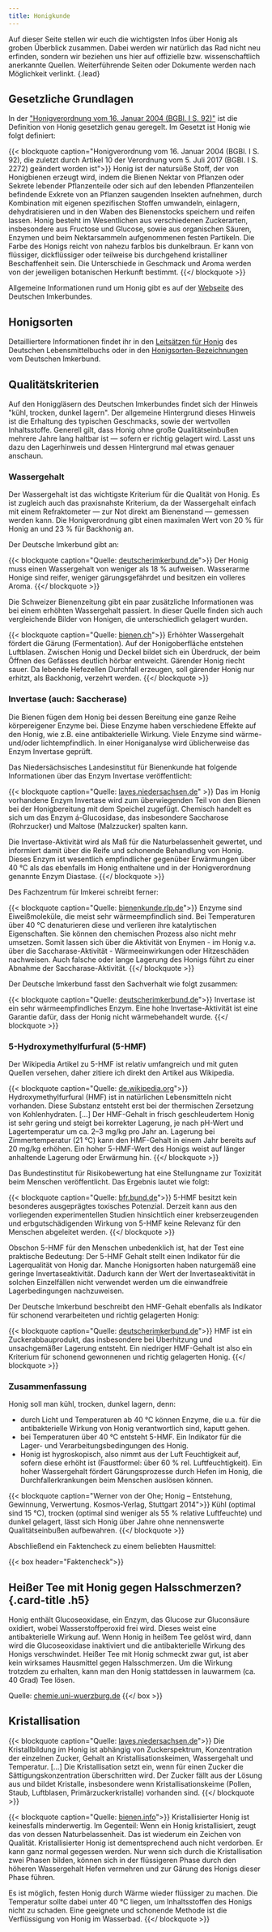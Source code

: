 ```yaml
---
title: Honigkunde
---
```


Auf dieser Seite stellen wir euch die wichtigsten Infos über Honig als groben Überblick zusammen.
Dabei werden wir natürlich das Rad nicht neu erfinden, sondern wir beziehen uns hier auf offizielle bzw. wissenschaftlich anerkannte Quellen.
Weiterführende Seiten oder Dokumente werden nach Möglichkeit verlinkt.
{.lead}

## Gesetzliche Grundlagen

In der ["Honigverordnung vom 16. Januar 2004 (BGBl. I S. 92)"](https://www.gesetze-im-internet.de/honigv_2004/BJNR009200004.html) ist die Definition von Honig gesetzlich genau geregelt.
Im Gesetzt ist Honig wie folgt definiert:

{{< blockquote caption="Honigverordnung vom 16. Januar 2004 (BGBl. I S. 92), die zuletzt durch Artikel 10 der Verordnung vom 5. Juli 2017 (BGBl. I S. 2272) geändert worden ist">}}
Honig ist der natursüße Stoff, der von Honigbienen erzeugt wird, indem die Bienen Nektar von Pflanzen oder Sekrete lebender Pflanzenteile oder sich auf den lebenden Pflanzenteilen befindende Exkrete von an Pflanzen saugenden Insekten aufnehmen, durch Kombination mit eigenen spezifischen Stoffen umwandeln, einlagern, dehydratisieren und in den Waben des Bienenstocks speichern und reifen lassen.
Honig besteht im Wesentlichen aus verschiedenen Zuckerarten, insbesondere aus Fructose und Glucose, sowie aus organischen Säuren, Enzymen und beim Nektarsammeln aufgenommenen festen Partikeln. Die Farbe des Honigs reicht von nahezu farblos bis dunkelbraun. Er kann von flüssiger, dickflüssiger oder teilweise bis durchgehend kristalliner Beschaffenheit sein. Die Unterschiede in Geschmack und Aroma werden von der jeweiligen botanischen Herkunft bestimmt.
{{</ blockquote >}}

Allgemeine Informationen rund um Honig gibt es auf der [Webseite](https://deutscherimkerbund.de/honig/) des Deutschen Imkerbundes.

## Honigsorten

Detailliertere Informationen findet ihr in den [Leitsätzen für Honig](https://www.bmel.de/SharedDocs/Downloads/DE/_Ernaehrung/Lebensmittel-Kennzeichnung/LeitsaetzeHonig.html) des Deutschen Lebensmittelbuchs oder in den [Honigsorten-Bezeichnungen](https://deutscherimkerbund.de/wp-content/uploads/2025/02/34-honigsorten-bezeichnungen-2021.pdf) vom Deutschen Imkerbund.

## Qualitätskriterien

Auf den Honiggläsern des Deutschen Imkerbundes findet sich der Hinweis "kühl, trocken, dunkel lagern".
Der allgemeine Hintergrund dieses Hinweis ist die Erhaltung des typischen Geschmacks, sowie der wertvollen Inhaltsstoffe.
Generell gilt, dass Honig ohne große Qualitätseinbußen mehrere Jahre lang haltbar ist — sofern er richtig gelagert wird.
Lasst uns dazu den Lagerhinweis und dessen Hintergrund mal etwas genauer anschaun.

### Wassergehalt

Der Wassergehalt ist das wichtigste Kriterium für die Qualität von Honig.
Es ist zugleich auch das praxisnahste Kriterium, da der Wassergehalt einfach mit einem Refraktometer — zur Not direkt am Bienenstand — gemessen werden kann.
Die Honigverordnung gibt einen maximalen Wert von 20 % für Honig an und 23 % für Backhonig an.

Der Deutsche Imkerbund gibt an:

{{< blockquote caption="Quelle: [deutscherimkerbund.de](https://deutscherimkerbund.de/qualitaetsrichtlinien/)">}}
Der Honig muss einen Wassergehalt von weniger als 18 % aufweisen.
Wasserarme Honige sind reifer, weniger gärungsgefährdet und besitzen ein volleres Aroma.
{{</ blockquote >}}

Die Schweizer Bienenzeitung gibt ein paar zusätzliche Informationen was bei einem erhöhten Wassergehalt passiert.
In dieser Quelle finden sich auch vergleichende Bilder von Honigen, die unterschiedlich gelagert wurden.

{{< blockquote caption="Quelle: [bienen.ch](https://bienen.ch/wp-content/uploads/2024/06/3.3-Honiglagerung_2024.pdf)">}}
Erhöhter Wassergehalt fördert die Gärung (Fermentation). Auf der Honigoberfläche entstehen Luftblasen.
Zwischen Honig und Deckel bildet sich ein Überdruck, der beim Öffnen des Gefässes deutlich hörbar entweicht.
Gärender Honig riecht sauer. Da lebende Hefezellen Durchfall erzeugen, soll gärender Honig nur erhitzt, als Backhonig, verzehrt werden. 
{{</ blockquote >}}

### Invertase (auch: Saccherase)

Die Bienen fügen dem Honig bei dessen Bereitung eine ganze Reihe körpereigener Enzyme bei. 
Diese Enzyme haben verschiedene Effekte auf den Honig, wie z.B. eine antibakterielle Wirkung.
Viele Enzyme sind wärme- und/oder lichtempfindlich.
In einer Honiganalyse wird üblicherweise das Enzym Invertase geprüft.

Das Niedersächsisches Landesinstitut für Bienenkunde hat folgende Informationen über das Enzym Invertase veröffentlicht:

{{< blockquote caption="Quelle: [laves.niedersachsen.de](https://www.laves.niedersachsen.de/download/40999/Invertase-Aktivitaet_ein_Qualitaetsmerkmal_fuer_Honig.pdf)" >}}
Das im Honig vorhandene Enzym Invertase wird zum überwiegenden Teil von den Bienen bei der Honigbereitung mit dem Speichel zugefügt.
Chemisch handelt es sich um das Enzym á-Glucosidase, das insbesondere Saccharose (Rohrzucker) und Maltose (Malzzucker) spalten kann.

Die Invertase-Aktivität wird als Maß für die Naturbelassenheit gewertet, und informiert damit über die Reife und schonende Behandlung von Honig.
Dieses Enzym ist wesentlich empfindlicher gegenüber Erwärmungen über 40 °C als das ebenfalls im Honig enthaltene und in der Honigverordnung genannte Enzym Diastase.
{{</ blockquote >}}

Des Fachzentrum für Imkerei schreibt ferner:

{{< blockquote caption="Quelle: [bienenkunde.rlp.de](https://www.bienenkunde.rlp.de/Bienenkunde/Honig/Allgemeine-Informationen/DieSaccharase-AktivitaetimHonig)">}}
Enzyme sind Eiweißmoleküle, die meist sehr wärmeempfindlich sind. Bei Temperaturen über 40 °C denaturieren diese und verlieren ihre katalytischen Eigenschaften.
Sie können den chemischen Prozess also nicht mehr umsetzen.
Somit lassen sich über die Aktivität von Enymen - im Honig v.a. über die Saccharase-Aktivität - Wärmeeinwirkungen oder Hitzeschäden nachweisen.
Auch falsche oder lange Lagerung des Honigs führt zu einer Abnahme der Saccharase-Aktivität. 
{{</ blockquote >}}

Der Deutsche Imkerbund fasst den Sachverhalt wie folgt zusammen:

{{< blockquote caption="Quelle: [deutscherimkerbund.de](https://deutscherimkerbund.de/qualitaetsrichtlinien/)">}}
Invertase ist ein sehr wärmeempfindliches Enzym.
Eine hohe Invertase-Aktivität ist eine Garantie dafür, dass der Honig nicht wärmebehandelt wurde.
{{</ blockquote >}}

### 5-Hydroxymethylfurfural (5-HMF)

Der Wikipedia Artikel zu 5-HMF ist relativ umfangreich und mit guten Quellen versehen, daher zitiere ich direkt den Artikel aus Wikipedia.

{{< blockquote caption="Quelle: [de.wikipedia.org](https://de.wikipedia.org/wiki/Hydroxymethylfurfural)">}}
Hydroxymethylfurfural (HMF) ist in natürlichen Lebensmitteln nicht vorhanden.
Diese Substanz entsteht erst bei der thermischen Zersetzung von Kohlenhydraten. […]
Der HMF-Gehalt in frisch geschleudertem Honig ist sehr gering und steigt bei korrekter Lagerung, je nach pH-Wert und Lagertemperatur um ca. 2–3 mg/kg pro Jahr an.
Lagerung bei Zimmertemperatur (21 °C) kann den HMF-Gehalt in einem Jahr bereits auf 20 mg/kg erhöhen.
Ein hoher 5-HMF-Wert des Honigs weist auf länger anhaltende Lagerung oder Erwärmung hin.
{{</ blockquote >}}

Das Bundestinstitut für Risikobewertung hat eine Stellungname zur Toxizität beim Menschen veröffentlicht.
Das Ergebnis lautet wie folgt:

{{< blockquote caption="Quelle: [bfr.bund.de](https://www.bfr.bund.de/cm/343/5_hmf_gehalte_in_lebensmitteln_sind_nach_derzeitigem_wissenschaftlichen_kenntnisstand_gesundheitlich_unproblematisch.pdf)">}}
5-HMF besitzt kein besonderes ausgeprägtes toxisches Potenzial.
Derzeit kann aus den vorliegenden experimentellen Studien hinsichtlich einer krebserzeugenden und erbgutschädigenden Wirkung von 5-HMF keine Relevanz für den Menschen abgeleitet werden.
{{</ blockquote >}}

Obschon 5-HMF für den Menschen unbedenklich ist, hat der Test eine praktische Bedeutung: Der 5-HMF Gehalt stellt einen Indikator für die Lagerqualität von Honig dar.
Manche Honigsorten haben naturgemäß eine geringe Invertaseaktivität.
Dadurch kann der Wert der Invertaseaktivität in solchen Einzelfällen nicht verwendet werden um die einwandfreie Lagerbedingungen nachzuweisen.

Der Deutsche Imkerbund beschreibt den HMF-Gehalt ebenfalls als Indikator für schonend verarbeiteten und richtig gelagerten Honig:

{{< blockquote caption="Quelle: [deutscherimkerbund.de](https://deutscherimkerbund.de/qualitaetsrichtlinien/)">}}
HMF ist ein Zuckerabbauprodukt, das insbesondere bei Überhitzung und unsachgemäßer Lagerung entsteht.
Ein niedriger HMF-Gehalt ist also ein Kriterium für schonend gewonnenen und richtig gelagerten Honig.
{{</ blockquote >}}


### Zusammenfassung

Honig soll man kühl, trocken, dunkel lagern, denn:

* durch Licht und Temperaturen ab 40 °C können Enzyme, die u.a. für die antibakterielle Wirkung von Honig verantwortlich sind, kaputt gehen.
* bei Temperaturen über 40 °C entsteht 5-HMF. Ein Indikator für die Lager- und Verarbeitungsbedingungen des Honig.
* Honig ist hygroskopisch, also nimmt aus der Luft Feuchtigkeit auf, sofern diese erhöht ist (Faustformel: über 60 % rel. Luftfeuchtigkeit). Ein hoher Wassergehalt fördert Gärungsprozesse durch Hefen im Honig, die Durchfallerkrankungen beim Menschen auslösen können.

{{< blockquote caption="Werner von der Ohe; Honig – Entstehung, Gewinnung, Verwertung. Kosmos-Verlag, Stuttgart 2014">}}
Kühl (optimal sind 15 °C), trocken (optimal sind weniger als 55 % relative Luftfeuchte) und dunkel gelagert, lässt sich Honig über Jahre ohne nennenswerte Qualitätseinbußen aufbewahren.
{{</ blockquote >}}

Abschließend ein Faktencheck zu einem beliebten Hausmittel:

{{< box header="Faktencheck">}}
## Heißer Tee mit Honig gegen Halsschmerzen? {.card-title .h5}

Honig enthält Glucoseoxidase, ein Enzym, das Glucose zur Gluconsäure oxidiert, wobei Wasserstoffperoxid frei wird.
Dieses weist eine antibakterielle Wirkung auf.
Wenn Honig in heißem Tee gelöst wird, dann wird die Glucoseoxidase inaktiviert und die antibakterielle Wirkung des Honigs verschwindet.
Heißer Tee mit Honig schmeckt zwar gut, ist aber kein wirksames Hausmittel gegen Halsschmerzen. 
Um die Wirkung trotzdem zu erhalten, kann man den Honig stattdessen in lauwarmem (ca. 40 Grad) Tee lösen.

Quelle: [chemie.uni-wuerzburg.de](https://www.chemie.uni-wuerzburg.de/fileadmin/08010034/user_upload/Honig/Station_3_-_Enzyme_im_Honig.pdf)
{{</ box >}}

## Kristallisation

{{< blockquote caption="Quelle: [laves.niedersachsen.de](https://www.laves.niedersachsen.de/download/41274/Honig-Kristallisation.pdf)">}}
Die Kristallbildung im Honig ist abhängig von Zuckerspektrum, Konzentration der einzelnen Zucker, Gehalt an Kristallisationskeimen, Wassergehalt und Temperatur.
[…]
Die Kristallisation setzt ein, wenn für einen Zucker die Sättigungskonzentration überschritten wird.
Der Zucker fällt aus der Lösung aus und bildet Kristalle, insbesondere wenn Kristallisationskeime (Pollen, Staub, Luftblasen, Primärzuckerkristalle) vorhanden sind.
{{</ blockquote >}}


{{< blockquote caption="Quelle: [bienen.info](https://bienen.info/honig-kristallisiert-biologin-klaert-auf/)">}}
Kristallisierter Honig ist keinesfalls minderwertig.
Im Gegenteil: Wenn ein Honig kristallisiert, zeugt das von dessen Naturbelassenheit.
Das ist wiederum ein Zeichen von Qualität.
Kristallisierter Honig ist dementsprechend auch nicht verdorben.
Er kann ganz normal gegessen werden.
Nur wenn sich durch die Kristallisation zwei Phasen bilden, können sich in der flüssigeren Phase durch den höheren Wassergehalt Hefen vermehren und zur Gärung des Honigs dieser Phase führen.

Es ist möglich, festen Honig durch Wärme wieder flüssiger zu machen.
Die Temperatur sollte dabei unter 40 °C liegen, um Inhaltsstoffen des Honigs nicht zu schaden.
Eine geeignete und schonende Methode ist die Verflüssigung von Honig im Wasserbad.
{{</ blockquote >}}
